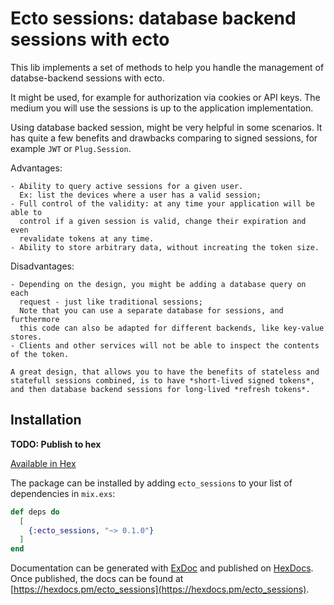 # Ecto sessions: database backend sessions with ecto

  This lib implements a set of methods to help you handle the management of
  databse-backend sessions with ecto.

  It might be used, for example for authorization via cookies or API keys.
  The medium you will use the sessions is up to the application implementation.

  Using database backed session, might be very helpful in some scenarios.
  It has quite a few benefits and drawbacks comparing to signed sessions,
  for example `JWT` or `Plug.Session`.

  Advantages:

    - Ability to query active sessions for a given user.
      Ex: list the devices where a user has a valid session;
    - Full control of the validity: at any time your application will be able to
      control if a given session is valid, change their expiration and even
      revalidate tokens at any time.
    - Ability to store arbitrary data, without increating the token size.

  Disadvantages:

    - Depending on the design, you might be adding a database query on each
      request - just like traditional sessions;
      Note that you can use a separate database for sessions, and furthermore
      this code can also be adapted for different backends, like key-value stores.
    - Clients and other services will not be able to inspect the contents of the token.

    A great design, that allows you to have the benefits of stateless and
    statefull sessions combined, is to have *short-lived signed tokens*,
    and then database backend sessions for long-lived *refresh tokens*.

## Installation

**TODO: Publish to hex**

[Available in Hex](https://hex.pm/docs/publish)

The package can be installed
by adding `ecto_sessions` to your list of dependencies in `mix.exs`:

```elixir
def deps do
  [
    {:ecto_sessions, "~> 0.1.0"}
  ]
end
```

Documentation can be generated with [ExDoc](https://github.com/elixir-lang/ex_doc)
and published on [HexDocs](https://hexdocs.pm). Once published, the docs can
be found at [https://hexdocs.pm/ecto_sessions](https://hexdocs.pm/ecto_sessions).
